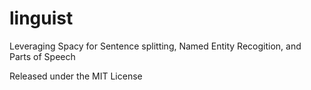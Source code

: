 # linguist

Leveraging Spacy for Sentence splitting, Named Entity Recogition, and Parts of Speech

Released under the MIT License
